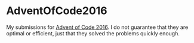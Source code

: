 # AdventOfCode2016
My submissions for [Advent of Code 2016](https://adventofcode.com/2016). I do not guarantee that they are optimal or efficient, just that they solved the problems quickly enough. 
